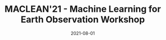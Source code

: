 ---
date: 2021-08-01
title: MACLEAN'21 - Machine Learning for Earth Observation Workshop
abstract:

text: |
    Prof. Demir will be one of the keynote speakers at <a href="https://sites.google.com/view/maclean21/keynotes?authuser=0" target="_blank">MACLEAN workshop</a> that  will be held in conjunction with the European Conference on Machine Learning and Principles and Practice of Knowledge Discovery in Databases (ECML/PKDD).

main_page_image: mclean21.png
---